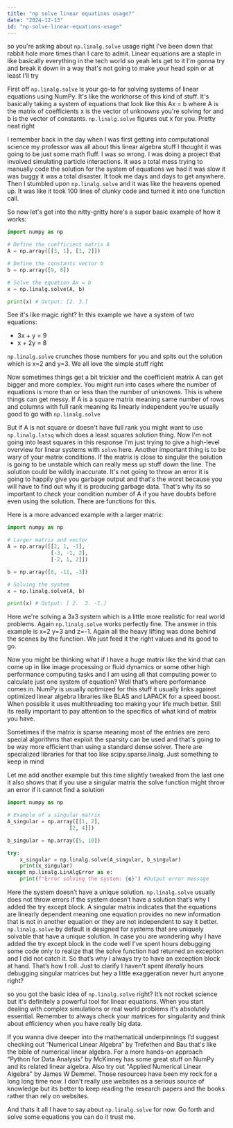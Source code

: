 ```yaml
---
title: "np solve linear equations usage?"
date: "2024-12-13"
id: "np-solve-linear-equations-usage"
---
```


so you're asking about `np.linalg.solve` usage right  I've been down that rabbit hole more times than I care to admit. Linear equations are a staple in like basically everything in the tech world so yeah lets get to it I'm gonna try and break it down in a way that's not going to make your head spin or at least I'll try

First off `np.linalg.solve` is your go-to for solving systems of linear equations using NumPy. It's like the workhorse of this kind of stuff. It's basically taking a system of equations that look like this Ax = b where A is the matrix of coefficients x is the vector of unknowns you're solving for and b is the vector of constants. `np.linalg.solve` figures out x for you. Pretty neat right

I remember back in the day when I was first getting into computational science my professor was all about this linear algebra stuff I thought it was going to be just some math fluff. I was so wrong. I was doing a project that involved simulating particle interactions. It was a total mess trying to manually code the solution for the system of equations we had it was slow it was buggy it was a total disaster. It took me days and days to get anywhere. Then I stumbled upon `np.linalg.solve` and it was like the heavens opened up. It was like it took 100 lines of clunky code and turned it into one function call.

So  now let's get into the nitty-gritty here's a super basic example of how it works:

```python
import numpy as np

# Define the coefficient matrix A
A = np.array([[3, 1], [1, 2]])

# Define the constants vector b
b = np.array([9, 8])

# Solve the equation Ax = b
x = np.linalg.solve(A, b)

print(x) # Output: [2. 3.]
```

See it's like magic right? In this example we have a system of two equations:

* 3x + y = 9
* x + 2y = 8

`np.linalg.solve` crunches those numbers for you and spits out the solution which is x=2 and y=3. We all love the simple stuff right

Now sometimes things get a bit trickier and the coefficient matrix A can get bigger and more complex. You might run into cases where the number of equations is more than or less than the number of unknowns. This is where things can get messy. If A is a square matrix meaning same number of rows and columns with full rank meaning its linearly independent you're usually good to go with `np.linalg.solve`

But if A is not square or doesn't have full rank you might want to use `np.linalg.lstsq` which does a least squares solution thing. Now I'm not going into least squares in this response I'm just trying to give a high-level overview for linear systems with `solve` here. Another important thing is to be wary of your matrix conditions. If the matrix is close to singular the solution is going to be unstable which can really mess up stuff down the line. The solution could be wildly inaccurate. It's not going to throw an error it is going to happily give you garbage output and that's the worst because you will have to find out why it is producing garbage data. That's why its so important to check your condition number of A if you have doubts before even using the solution. There are functions for this.

Here is a more advanced example with a larger matrix:

```python
import numpy as np

# Larger matrix and vector
A = np.array([[2, 1, -1],
              [-3, -1, 2],
              [-2, 1, 2]])

b = np.array([8, -11, -3])

# Solving the system
x = np.linalg.solve(A, b)

print(x) # Output: [ 2.  3. -1.]
```
Here we're solving a 3x3 system which is a little more realistic for real world problems. Again `np.linalg.solve` works perfectly fine. The answer in this example is x=2 y=3 and z=-1. Again all the heavy lifting was done behind the scenes by the function. We just feed it the right values and its good to go.

Now you might be thinking what if I have a huge matrix like the kind that can come up in like image processing or fluid dynamics or some other high performance computing tasks and I am using all that computing power to calculate just one system of equation? Well that’s where performance comes in. NumPy is usually optimized for this stuff it usually links against optimized linear algebra libraries like BLAS and LAPACK for a speed boost. When possible it uses multithreading too making your life much better. Still its really important to pay attention to the specifics of what kind of matrix you have.

Sometimes if the matrix is sparse meaning most of the entries are zero special algorithms that exploit the sparsity can be used and that's going to be way more efficient than using a standard dense solver. There are specialized libraries for that too like scipy.sparse.linalg. Just something to keep in mind

Let me add another example but this time slightly tweaked from the last one it also shows that if you use a singular matrix the solve function might throw an error if it cannot find a solution

```python
import numpy as np

# Example of a singular matrix
A_singular = np.array([[1, 2],
                    [2, 4]])

b_singular = np.array([5, 10])

try:
    x_singular = np.linalg.solve(A_singular, b_singular)
    print(x_singular)
except np.linalg.LinAlgError as e:
    print(f"Error solving the system: {e}") #Output error message
```

Here the system doesn’t have a unique solution. `np.linalg.solve` usually does not throw errors if the system doesn’t have a solution that’s why I added the try except block. A singular matrix indicates that the equations are linearly dependent meaning one equation provides no new information that is not in another equation or they are not independent to say it better. `np.linalg.solve` by default is designed for systems that are uniquely solvable that have a unique solution. In case you are wondering why I have added the try except block in the code well I’ve spent hours debugging some code only to realize that the solve function had returned an exception and I did not catch it. So that’s why I always try to have an exception block at hand. That’s how I roll. Just to clarify I haven't spent *literally* hours debugging singular matrices but hey a little exaggeration never hurt anyone right?

 so you got the basic idea of `np.linalg.solve` right? It’s not rocket science but it's definitely a powerful tool for linear equations. When you start dealing with complex simulations or real world problems it's absolutely essential. Remember to always check your matrices for singularity and think about efficiency when you have really big data.

If you wanna dive deeper into the mathematical underpinnings I’d suggest checking out “Numerical Linear Algebra” by Trefethen and Bau that's like the bible of numerical linear algebra. For a more hands-on approach “Python for Data Analysis” by McKinney has some great stuff on NumPy and its related linear algebra. Also try out "Applied Numerical Linear Algebra" by James W Demmel. Those resources have been my rock for a long long time now. I don't really use websites as a serious source of knowledge but its better to keep reading the research papers and the books rather than rely on websites.

And thats it all I have to say about `np.linalg.solve` for now. Go forth and solve some equations you can do it trust me.
